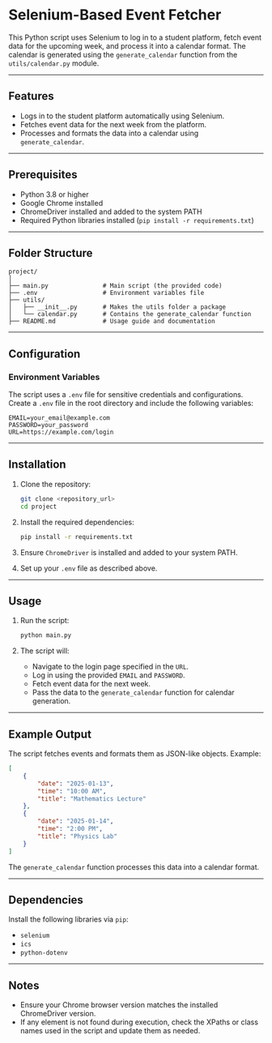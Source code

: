 # Selenium-Based Event Fetcher

This Python script uses Selenium to log in to a student platform, fetch event data for the upcoming week, and process it into a calendar format. The calendar is generated using the `generate_calendar` function from the `utils/calendar.py` module.

---

## Features
- Logs in to the student platform automatically using Selenium.
- Fetches event data for the next week from the platform.
- Processes and formats the data into a calendar using `generate_calendar`.

---

## Prerequisites
- Python 3.8 or higher
- Google Chrome installed
- ChromeDriver installed and added to the system PATH
- Required Python libraries installed (`pip install -r requirements.txt`)

---

## Folder Structure
```
project/
│
├── main.py               # Main script (the provided code)
├── .env                  # Environment variables file
├── utils/
│   ├── __init__.py       # Makes the utils folder a package
│   └── calendar.py       # Contains the generate_calendar function
├── README.md             # Usage guide and documentation
```

---

## Configuration

### Environment Variables
The script uses a `.env` file for sensitive credentials and configurations. Create a `.env` file in the root directory and include the following variables:

```env
EMAIL=your_email@example.com
PASSWORD=your_password
URL=https://example.com/login
```

---

## Installation

1. Clone the repository:
   ```bash
   git clone <repository_url>
   cd project
   ```

2. Install the required dependencies:
   ```bash
   pip install -r requirements.txt
   ```

3. Ensure `ChromeDriver` is installed and added to your system PATH.

4. Set up your `.env` file as described above.

---

## Usage

1. Run the script:
   ```bash
   python main.py
   ```

2. The script will:
   - Navigate to the login page specified in the `URL`.
   - Log in using the provided `EMAIL` and `PASSWORD`.
   - Fetch event data for the next week.
   - Pass the data to the `generate_calendar` function for calendar generation.

---

## Example Output

The script fetches events and formats them as JSON-like objects. Example:
```json
[
    {
        "date": "2025-01-13",
        "time": "10:00 AM",
        "title": "Mathematics Lecture"
    },
    {
        "date": "2025-01-14",
        "time": "2:00 PM",
        "title": "Physics Lab"
    }
]
```

The `generate_calendar` function processes this data into a calendar format.

---

## Dependencies

Install the following libraries via `pip`:
- `selenium`
- `ics`
- `python-dotenv`

---

## Notes
- Ensure your Chrome browser version matches the installed ChromeDriver version.
- If any element is not found during execution, check the XPaths or class names used in the script and update them as needed.
